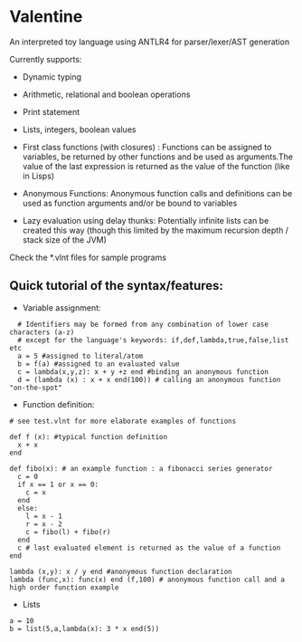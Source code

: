 # Valentine

An interpreted toy language using ANTLR4 for parser/lexer/AST generation

Currently supports:

- Dynamic typing


- Arithmetic, relational and boolean operations


- Print statement


- Lists, integers, boolean values


- First class functions (with closures) : Functions can be assigned to variables, be returned by other functions and be used as arguments.The value of the last expression is returned as the value of the function (like in Lisps)
- Anonymous Functions: Anonymous function calls and definitions can be used as function arguments and/or be bound to variables

- Lazy evaluation using delay thunks: Potentially infinite lists can be created this way (though this limited by the maximum recursion depth / stack size of the JVM)

Check the *.vlnt files for sample programs

Quick tutorial of the syntax/features:
-

- Variable assignment:
```
  # Identifiers may be formed from any combination of lower case characters (a-z) 
  # except for the language's keywords: if,def,lambda,true,false,list etc
  a = 5 #assigned to literal/atom
  b = f(a) #assigned to an evaluated value
  c = lambda(x,y,z): x + y +z end #binding an anonymous function
  d = (lambda (x) : x + x end(100)) # calling an anonymous function "on-the-spot" 
```
- Function definition:
```
# see test.vlnt for more elaborate examples of functions

def f (x): #typical function definition
  x + x
end  

def fibo(x): # an example function : a fibonacci series generator
  c = 0
  if x == 1 or x == 0:
    c = x
  end
  else:
    l = x - 1
    r = x - 2
    c = fibo(l) + fibo(r)
  end 
  c # last evaluated element is returned as the value of a function
end

lambda (x,y): x / y end #anonymous function declaration
lambda (func,x): func(x) end (f,100) # anonymous function call and a high order function example
```
- Lists
```
a = 10
b = list(5,a,lambda(x): 3 * x end(5)) 
```
